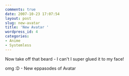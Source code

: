 ```yaml
---
comments: true
date: 2007-10-23 17:07:54
layout: post
slug: new-avatar
title: 'New Avatar '
wordpress_id: 4
categories:
- Anime
- Systemless
---
```


Now take off that beard - I can't I super glued it to my face!

omg :D  - New eppasodes of Avatar

